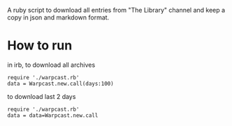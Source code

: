 A ruby script to download all entries from "The Library" channel and keep a copy in json and markdown format.

# How to run

in irb, to download all archives

```
require './warpcast.rb'
data = Warpcast.new.call(days:100)
```

to download last 2 days

```
require './warpcast.rb'
data = data=Warpcast.new.call
```
